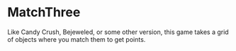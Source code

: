 # MatchThree
Like Candy Crush, Bejeweled, or some other version, this game takes a grid of objects where you match them to get points. 
